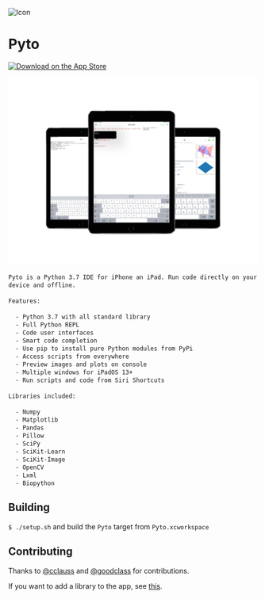 ![Icon](https://raw.githubusercontent.com/ColdGrub1384/Pyto/master/Pyto/Assets.xcassets/AppIcon.appiconset/Icon-App-83.5x83.5%402x.png)

# Pyto

[![Download on the App Store](https://pisth.github.io/appstorebadge.svg)](https://itunes.apple.com/us/app/pyto-python-ide/id1436650069?l=fr&ls=1&mt=8)

![screenshots](mockup.png)

```
Pyto is a Python 3.7 IDE for iPhone an iPad. Run code directly on your device and offline.

Features:

  - Python 3.7 with all standard library
  - Full Python REPL
  - Code user interfaces
  - Smart code completion
  - Use pip to install pure Python modules from PyPi
  - Access scripts from everywhere
  - Preview images and plots on console
  - Multiple windows for iPadOS 13+
  - Run scripts and code from Siri Shortcuts
  
Libraries included:
  
  - Numpy
  - Matplotlib
  - Pandas
  - Pillow
  - SciPy
  - SciKit-Learn
  - SciKit-Image
  - OpenCV
  - Lxml
  - Biopython
```

## Building

`$ ./setup.sh` and build the `Pyto` target from `Pyto.xcworkspace`

## Contributing

Thanks to [@cclauss](https://github.com/cclauss) and [@goodclass](https://github.com/goodclass) for contributions.

If you want to add a library to the app, see [this](PORT_LIBRARY.md).
